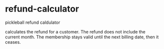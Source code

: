 # refund-calculator
pickleball refund caldulator


calculates the refund for a customer. The refund does not include the current month. The membership stays valid until the next billing date, then it ceases.

